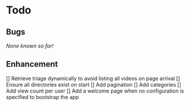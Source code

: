# Todo

## Bugs

_None known so far!_

## Enhancement

[] Retrieve triage dynamically to avoid listing all videos on page arrival
[] Ensure all directories exist on start
[] Add pagination
[] Add categories
[] Add view count per user
[] Add a welcome page when no configuration is specified to bootstrap the app
